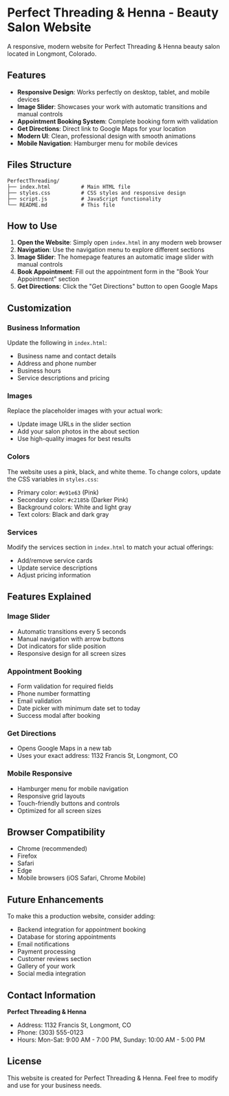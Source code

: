 # Perfect Threading & Henna - Beauty Salon Website

A responsive, modern website for Perfect Threading & Henna beauty salon located in Longmont, Colorado.

## Features

- **Responsive Design**: Works perfectly on desktop, tablet, and mobile devices
- **Image Slider**: Showcases your work with automatic transitions and manual controls
- **Appointment Booking System**: Complete booking form with validation
- **Get Directions**: Direct link to Google Maps for your location
- **Modern UI**: Clean, professional design with smooth animations
- **Mobile Navigation**: Hamburger menu for mobile devices

## Files Structure

```
PerfectThreading/
├── index.html          # Main HTML file
├── styles.css          # CSS styles and responsive design
├── script.js           # JavaScript functionality
└── README.md           # This file
```

## How to Use

1. **Open the Website**: Simply open `index.html` in any modern web browser
2. **Navigation**: Use the navigation menu to explore different sections
3. **Image Slider**: The homepage features an automatic image slider with manual controls
4. **Book Appointment**: Fill out the appointment form in the "Book Your Appointment" section
5. **Get Directions**: Click the "Get Directions" button to open Google Maps

## Customization

### Business Information

Update the following in `index.html`:

- Business name and contact details
- Address and phone number
- Business hours
- Service descriptions and pricing

### Images

Replace the placeholder images with your actual work:

- Update image URLs in the slider section
- Add your salon photos in the about section
- Use high-quality images for best results

### Colors

The website uses a pink, black, and white theme. To change colors, update the CSS variables in `styles.css`:

- Primary color: `#e91e63` (Pink)
- Secondary color: `#c2185b` (Darker Pink)
- Background colors: White and light gray
- Text colors: Black and dark gray

### Services

Modify the services section in `index.html` to match your actual offerings:

- Add/remove service cards
- Update service descriptions
- Adjust pricing information

## Features Explained

### Image Slider

- Automatic transitions every 5 seconds
- Manual navigation with arrow buttons
- Dot indicators for slide position
- Responsive design for all screen sizes

### Appointment Booking

- Form validation for required fields
- Phone number formatting
- Email validation
- Date picker with minimum date set to today
- Success modal after booking

### Get Directions

- Opens Google Maps in a new tab
- Uses your exact address: 1132 Francis St, Longmont, CO

### Mobile Responsive

- Hamburger menu for mobile navigation
- Responsive grid layouts
- Touch-friendly buttons and controls
- Optimized for all screen sizes

## Browser Compatibility

- Chrome (recommended)
- Firefox
- Safari
- Edge
- Mobile browsers (iOS Safari, Chrome Mobile)

## Future Enhancements

To make this a production website, consider adding:

- Backend integration for appointment booking
- Database for storing appointments
- Email notifications
- Payment processing
- Customer reviews section
- Gallery of your work
- Social media integration

## Contact Information

**Perfect Threading & Henna**

- Address: 1132 Francis St, Longmont, CO
- Phone: (303) 555-0123
- Hours: Mon-Sat: 9:00 AM - 7:00 PM, Sunday: 10:00 AM - 5:00 PM

## License

This website is created for Perfect Threading & Henna. Feel free to modify and use for your business needs.

